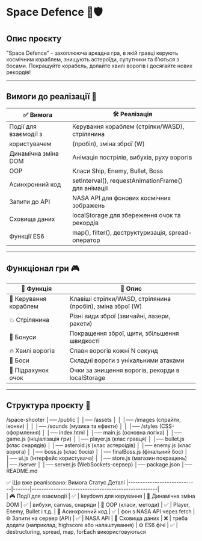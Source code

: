 # Space Defence 🚀🛡️

## Опис проєкту
"Space Defence" - захоплююча аркадна гра, в якій гравці керують космічним кораблем, знищують астероїди, супутники та б'ються з босами. Покращуйте корабель, долайте хвилі ворогів і досягайте нових рекордів!

---

## Вимоги до реалізації 🎯
| ✅ **Вимога**                 | 🛠 **Реалізація**                                  |
|-------------------------------|---------------------------------------------------- |
| Події для взаємодії з         | Керування кораблем (стрілки/WASD), стрілянина       |
| користувачем                  | (пробіл), зміна зброї (W)                           |
| Динамічна зміна DOM           | Анімація пострілів, вибухів, руху ворогів           |
| OOP                           | Класи Ship, Enemy, Bullet, Boss                     |
| Асинхронний код               | setInterval(), requestAnimationFrame() для анімації |
| Запити до API                 | NASA API для фонових космічних зображень            |
| Сховища даних                 | localStorage для збереження очок та рекордів        |
| Функції ES6                   | map(), filter(), деструктуризація, spread-оператор  |

---

## Функціонал гри 🎮
| 📌 **Функція**                | 🎯 **Опис**                                               |
|--------------------------------|-----------------------------------------------------------|
| 🚀 Керування кораблем         | Клавіші стрілки/WASD, стрілянина (пробіл), зміна зброї (W) |
| 💥 Стрілянина                 | Різні види зброї (звичайні, лазери, ракети)                |
| 🎁 Бонуси                     | Покращення зброї, щити, збільшення швидкості               |
| 🔥 Хвилі ворогів              | Спавн ворогів кожні N секунд                               |
| 👾 Боси                       | Складні вороги з унікальними атаками                       |
| 🎯 Підрахунок очок            | Очки за знищення ворогів, рекорди в localStorage           |

---

## Структура проєкту 📂
/space-shooter 
│── /public 
│ │── /assets 
│ │ │── /images (спрайти, іконки) 
│ │ │── /sounds (музика та ефекти) 
│ │ │── /styles (CSS-оформлення) 
│ │── index.html 
│ │── main.js (основна логіка) 
│ │── game.js (ініціалізація гри) 
│ │── player.js (клас гравця) 
│ │── bullet.js (клас снарядів)
│ │── asteroid.js (клас астероідів)
│ │── enemy.js (клас ворога) 
│ │── boss.js (клас босів) 
│ │── finalBoss.js (фінальний бос) 
│ │── ui.js (інтерфейс користувача) 
│ │── store.js (магазин покращень) 
│── /server 
│ │── server.js (WebSockets-сервер) 
│── package.json 
│── README.md

✅ Що вже реалізовано:
           Вимога	            Статус	      Деталі
|-----------------------------|-------|----------------------------------------------------|       
| 🎮 Події для взаємодії	  |  ✅  | keydown для керування
| 🧱 Динамічна зміна DOM	  |  ✅  | вибухи, canvas, снаряди
| 🧠 OOP (класи, методи)	  |  ✅  | Player, Enemy, Bullet і т.д.
| 🔁 Асинхронний код	      |  ✅  | фон з NASA API через fetch
| 🌐 Запити на сервер (API)	  |  ✅  | NASA API
| 💾 Сховища даних	          |  ❌  | треба додати (наприклад, highscore або налаштування)
| ⚙️ ES6 фічі	              |  ✅  | destructuring, spread, map, forEach використовуються
